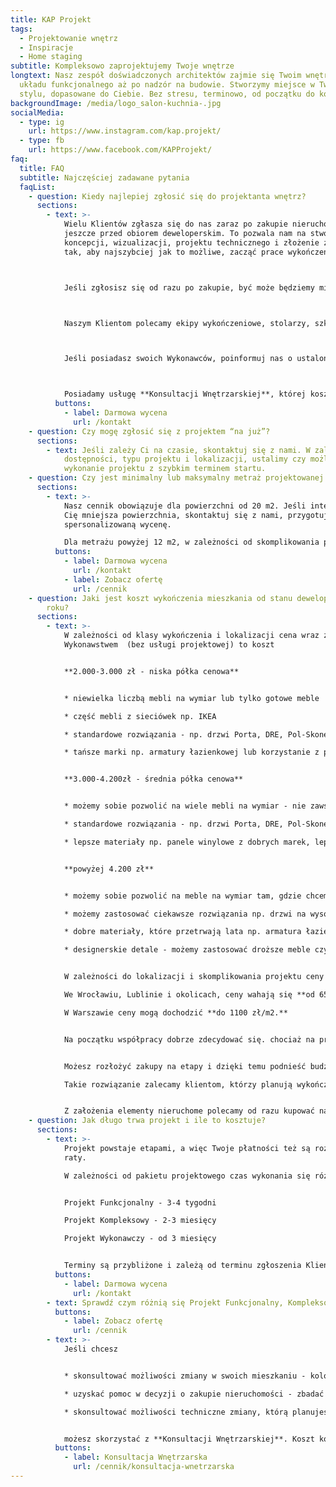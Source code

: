 ```yaml
---
title: KAP Projekt
tags:
  - Projektowanie wnętrz
  - Inspiracje
  - Home staging
subtitle: Kompleksowo zaprojektujemy Twoje wnętrze
longtext: Nasz zespół doświadczonych architektów zajmie się Twoim wnętrzem od
  układu funkcjonalnego aż po nadzór na budowie. Stworzymy miejsce w Twoim
  stylu, dopasowane do Ciebie. Bez stresu, terminowo, od początku do końca.
backgroundImage: /media/logo_salon-kuchnia-.jpg
socialMedia:
  - type: ig
    url: https://www.instagram.com/kap.projekt/
  - type: fb
    url: https://www.facebook.com/KAPProjekt/
faq:
  title: FAQ
  subtitle: Najczęściej zadawane pytania
  faqList:
    - question: Kiedy najlepiej zgłosić się do projektanta wnętrz?
      sections:
        - text: >-
            Wielu Klientów zgłasza się do nas zaraz po zakupie nieruchomości,
            jeszcze przed obiorem deweloperskim. To pozwala nam na stworzenie
            koncepcji, wizualizacji, projektu technicznego i złożenie zamówień
            tak, aby najszybciej jak to możliwe, zacząć prace wykończeniowe.



            Jeśli zgłosisz się od razu po zakupie, być może będziemy mieć możliwość wprowadzenia zmian lokatorskich (w przypadku inwestycji deweloperskich), co znacznie przyspieszy pracę ekipie wykończeniowej i jest korzystne finansowo.



            Naszym Klientom polecamy ekipy wykończeniowe, stolarzy, szklarzy i sklepy z wyposażeniem wnętrz. Skorzystanie z naszego polecania nie jest oczywiście obligatoryjne.



            Jeśli posiadasz swoich Wykonawców, poinformuj nas o ustalonym terminie.Zalecamy ustalenie harmonogramu prac projektowych przed zarezerwowaniem ternimu u Wykonawców.



            Posiadamy usługę **Konsultacji Wnętrzarskiej**, której koszt odejmowany jest od Projektu, przy nawiązaniu współpracy. Z takiej konsultacji możesz skorzystać jeszcze przed zakupem. Wspólnie przeanalizujemy potencjał mieszkań czy domów, które oglądasz, stworzymy wstępny układ funkcjonalny i sprawdzimy istotne kwestie techniczne.
          buttons:
            - label: Darmowa wycena
              url: /kontakt
    - question: Czy mogę zgłosić się z projektem “na już”?
      sections:
        - text: Jeśli zależy Ci na czasie, skontaktuj się z nami. W zależności od obecnej
            dostępności, typu projektu i lokalizacji, ustalimy czy możliwe jest
            wykonanie projektu z szybkim terminem startu.
    - question: Czy jest minimalny lub maksymalny metraż projektowanej powierzchni?
      sections:
        - text: >-
            Nasz cennik obowiązuje dla powierzchni od 20 m2. Jeśli interesuje
            Cię mniejsza powierzchnia, skontaktuj się z nami, przygotujemy
            spersonalizowaną wycenę.

            Dla metrażu powyżej 12 m2, w zależności od skomplikowania projektu przewidujemy zniżki.
          buttons:
            - label: Darmowa wycena
              url: /kontakt
            - label: Zobacz ofertę
              url: /cennik
    - question: Jaki jest koszt wykończenia mieszkania od stanu deweloperskiego w 2025
        roku?
      sections:
        - text: >-
            W zależności od klasy wykończenia i lokalizacji cena wraz z
            Wykonawstwem  (bez usługi projektowej) to koszt 


            **2.000-3.000 zł - niska półka cenowa**


            * niewielka liczbą mebli na wymiar lub tylko gotowe meble

            * część mebli z sieciówek np. IKEA

            * standardowe rozwiązania - np. drzwi Porta, DRE, Pol-Skone o standardowej wysokości

            * tańsze marki np. armatury łazienkowej lub korzystanie z promocji np. przy wyborze płytek


            **3.000-4.200zł - średnia półka cenowa** 


            * możemy sobie pozwolić na wiele mebli na wymiar - nie zawsze wszystkie

            * standardowe rozwiązania - np. drzwi Porta, DRE, Pol-Skone z możliwością modyfikacji np. podwyższone, z lustrem

            * lepsze materiały np. panele winylowe z dobrych marek, lepsza armatura łazienkowe, duży wybór płytek, część kamieni, konglomeratów i spieków na blaty zmieści się w budżecie (ale nie wszystkie) 


            **powyżej 4.200 zł** 


            * możemy sobie pozwolić na meble na wymiar tam, gdzie chcemy 

            * możemy zastosować ciekawsze rozwiązania np. drzwi na wysokość pomieszczenia, płytki wielkoformatowe

            * dobre materiały, które przetrwają lata np. armatura łazienkowe, kamienne blaty z wybranego kamienia, konglomeratu czy spieku, drewniane podłogi

            * designerskie detale - możemy zastosować droższe meble czy oświetlenie najwyższej jakości w tym modele od światowej klasy projektantów, które zachwycą każdego


            W zależności do lokalizacji i skomplikowania projektu ceny Wykonawców mogą się różnić, co wpływa na finalną cenę wykończenia. Przyjmujemy średnią ceną **ok 800 zł/m2.** 

            We Wrocławiu, Lublinie i okolicach, ceny wahają się **od 650 zł do 850 zł/m2.**

            W Warszawie ceny mogą dochodzić **do 1100 zł/m2.**


            Na początku współpracy dobrze zdecydować się. chociaż na przybliżony budżet. Takie rozwiązanie sprawia, że projekt od początku powstaje z myślą o realnym sfinalizowaniu w takiej formie, jaką zobaczysz na rysunkach i wizualizacjach.


            Możesz rozłożyć zakupy na etapy i dzięki temu podnieść budżet bez rezygnacji np. z wymarzonego parkietu drewnianego lub wysokiej klasy bateriach łazienkowych. 

            Takie rozwiązanie zalecamy klientom, którzy planują wykończenie na lata, a nie mogą pozwolić sobie na wysoki standard od razu. 


            Z założenia elementy nieruchome polecamy od razu kupować najlepsze, a ruchome meble - stoły, krzesła, kanapy, jeśli wykraczają poza budżet kupić tańsze z założeniem wymiany, zabrać z poprzedniego mieszkania lub kupić w kolejnej turze zakupów.
    - question: Jak długo trwa projekt i ile to kosztuje?
      sections:
        - text: >-
            Projekt powstaje etapami, a więc Twoje płatności też są rozłożone na
            raty.  

            W zależności od pakietu projektowego czas wykonania się różni.


            Projekt Funkcjonalny - 3-4 tygodni

            Projekt Kompleksowy - 2-3 miesięcy 

            Projekt Wykonawczy - od 3 miesięcy


            Terminy są przybliżone i zależą od terminu zgłoszenia Klienta i sprawności w podejmowaniu decyzji. Jeśli zależy Ci na czasie, napisz do nas, na pewno weźmiemy to pod uwagę przy tworzeniu harmonogramu.
          buttons:
            - label: Darmowa wycena
              url: /kontakt
        - text: Sprawdź czym różnią się Projekt Funkcjonalny, Kompleksowy i Wykonawczy.
          buttons:
            - label: Zobacz ofertę
              url: /cennik
        - text: >-
            Jeśli chcesz 


            * skonsultować możliwości zmiany w swoich mieszkaniu - kolory, dekoracje, układ pomieszczeń

            * uzyskać pomoc w decyzji o zakupie nieruchomości - zbadać potencjał mieszkania oferowanego na sprzedaż

            * skonsultować możliwości techniczne zmiany, którą planujesz w swoim mieszkaniu od dewelopera


            możesz skorzystać z **Konsultacji Wnętrzarskiej**. Koszt konsultacji odejmujemy od ceny projektu, jeśli zdecydujesz się na dalszą współpracę korzystając z naszych Pakietów.
          buttons:
            - label: Konsultacja Wnętrzarska
              url: /cennik/konsultacja-wnetrzarska
---
```

